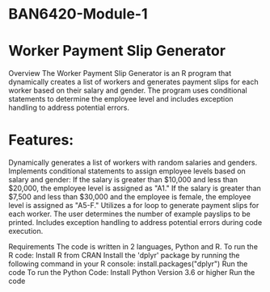 # BAN6420-Module-1
# Worker Payment Slip Generator
Overview
The Worker Payment Slip Generator is an R program that dynamically creates a list of workers and generates payment slips for each worker based on their salary and gender. The program uses conditional statements to determine the employee level and includes exception handling to address potential errors.
# Features:
  Dynamically generates a list of workers with random salaries and genders.
  Implements conditional statements to assign employee levels based on salary and gender:
    If the salary is greater than $10,000 and less than $20,000, the employee level is assigned as "A1."
    If the salary is greater than $7,500 and less than $30,000 and the employee is female, the employee level is assigned as "A5-F."
  Utilizes a for loop to generate payment slips for each worker.
  The user determines the number of example payslips to be printed.
  Includes exception handling to address potential errors during code execution.

Requirements
The code is written in 2 languages, Python and R. 
To run the R code:
  Install R from CRAN
  Install the 'dplyr' package by running the following command in your R console:
    install.packages("dplyr")
  Run the code
  To run the Python Code:
    Install Python Version 3.6 or higher
    Run the code
